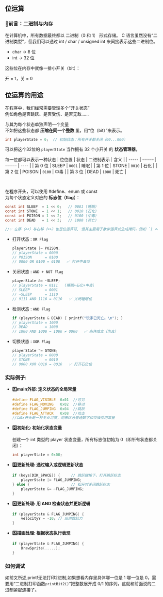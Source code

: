 ## 位运算 

### 🌿前言：二进制与内存

在计算机中，所有数据最终都以 二进制（0 和 1） 形式存储。
C 语言虽然没有“二进制类型”，但我们可以通过 int / char / unsigned int 来间接表示这些二进制位。

- char → 8 位
- int → 32 位

这些位在内存中就像一排小开关（bit）：

开 = 1，关 = 0

## 位运算的用途

在程序中，我们经常需要管理多个“开关状态”<br>
例如角色是否跳跃、是否受伤、是否无敌……

与其为每个状态单独声明一个变量<br>
不如把这些状态都 **压缩在同一个整数** 里，用“位（bit）”来表示。

```c
int playerState = 0;  // 初始状态：所有开关都关闭（00...000）
```

可以把这个32位的 `playerState` 当作拥有 32 个小开关 的 **状态管理器**，

每一位都可以表示一种状态
| 位位置   | 状态     | 二进制表示  | 含义   |
| ----- | ------ | ------ | ---- |
| 第 0 位 | SLEEP  | `0001` | 睡眠 |
| 第 1 位 | STONE  | `0010` | 石化 |
| 第 2 位 | POISON | `0100` | 中毒 |
| 第 3 位 | DEAD   | `1000` | 死亡 |

<br>

在程序开头，可以使用 #define、enum 或 const<br>
为每个状态定义对应的 **标志位（flag）**：

```c
const int SLEEP  = 1 << 0;   // 0001 (睡眠)
const int STONE  = 1 << 1;   // 0010 (石化)
const int POISON = 1 << 2;   // 0100 (中毒)
const int DEAD   = 1 << 3;   // 1000 (死亡)

//💡 左移（<<）与右移（>>）也是位运算符, 但其主要用于数学运算或生成掩码，例如 `1 << 3` 表示第3位（0000 1000）
```
- 打开状态 : `OR Flag`
    ```c
    playerState |= POISON;
    // playerState = 0000
    // POISON      = 0100
    // 0000 OR 0100 = 0100   ✅ 打开中毒位
    ```
- 关闭状态 : `AND + NOT Flag`

    ```c
    playerState &= ~SLEEP;
    // playerState = 0111   (睡眠+石化+中毒)
    // SLEEP       = 0001
    // ~SLEEP      = 1110
    // 0111 AND 1110 = 0110   ✅ 关闭睡眠位
    ```

- 检测状态 : `AND Flag`

    ```c
    if (playerState & DEAD) { printf("玩家已死亡。\n"); }
    // playerState = 1000
    // DEAD        = 1000
    // 1000 AND 1000 = 1000 ≠ 0000   ✅ 条件成立（为真）
    ```

- 切换状态 : `XOR Flag`
    ```c
    playerState ^= STONE;
    // playerState = 0000
    // STONE       = 0010
    // 0000 XOR 0010 = 0010   ✅ 打开石化位
    ```


### 实际例子: 

- **1️⃣main外部: 定义状态的全局常量**
    ```c
    #define FLAG_VISIBLE  0x01  //可见
    #define FLAG_MOVING   0x02  //移动
    #define FLAG_JUMPING  0x04  //跳跃
    #define FLAG_ATTACK   0x08  //攻击
    //以0x开头是一种专业习惯，用来区分普通数字和位操作用常量
    ```
- **2️⃣初始化: 初始化状态变量** 
    
   创建一个 int 类型的 player 状态变量，所有标志位初始为 0（即所有状态都关闭）：
    ```c
    int playerState = 0x00;
    ```
- **3️⃣更新处理: 通过输入或逻辑更新状态**
    ```c
    if (keys[DIK_SPACE]) {     // 跳跃键按下，打开跳跃标志
        playerState |= FLAG_JUMPING; 
    } else {                   // 松开时关闭跳跃标志
        playerState &= ~FLAG_JUMPING;  
    }        
    ```
- **4️⃣更新处理: 用 AND 检查状态并更新逻辑**
    ```c
    if (playerState & FLAG_JUMPING) {
        velocityY = -10; // 应用跳跃力
    }
    ```

- **5️⃣描画处理: 根据状态执行表现**
    ```c
    if (playerState & FLAG_JUMPING) {
        DrawSprite(.....);
    }
    ```


### 如何调试

如前文所述,printf无法打印2进制,如果想看内存里具体哪一位是 1 哪一位是 0，需要用“二进制打印函数`printBit2()`”把整数展开成 0/1 的序列，这就和前面说的二进制紧密连接了。

